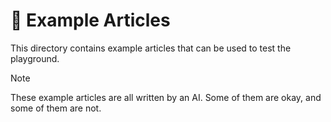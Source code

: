 # 📖 Example Articles

This directory contains example articles that can be used to test the playground.

> [!NOTE]
> These example articles are all written by an AI. Some of them are okay, and some of them are not.
